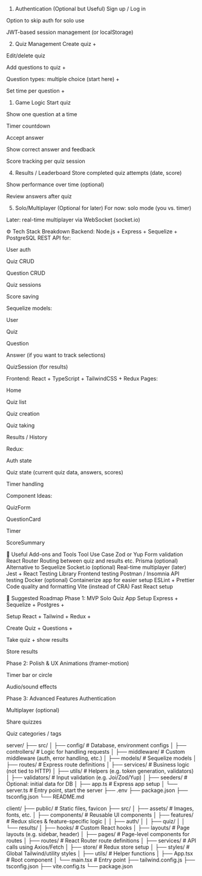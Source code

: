 1. Authentication (Optional but Useful)
Sign up / Log in

Option to skip auth for solo use

JWT-based session management (or localStorage)

2. Quiz Management
Create quiz +

Edit/delete quiz

Add questions to quiz +

Question types: multiple choice (start here) +

Set time per question +

1. Game Logic
Start quiz

Show one question at a time

Timer countdown

Accept answer

Show correct answer and feedback

Score tracking per quiz session

4. Results / Leaderboard
Store completed quiz attempts (date, score)

Show performance over time (optional)

Review answers after quiz

5. Solo/Multiplayer (Optional for later)
For now: solo mode (you vs. timer)

Later: real-time multiplayer via WebSocket (socket.io)

⚙️ Tech Stack Breakdown
Backend: Node.js + Express + Sequelize + PostgreSQL
REST API for:

User auth

Quiz CRUD

Question CRUD

Quiz sessions

Score saving

Sequelize models:

User

Quiz

Question

Answer (if you want to track selections)

QuizSession (for results)

Frontend: React + TypeScript + TailwindCSS + Redux
Pages:

Home

Quiz list

Quiz creation

Quiz taking

Results / History

Redux:

Auth state

Quiz state (current quiz data, answers, scores)

Timer handling

Component Ideas:

QuizForm

QuestionCard

Timer

ScoreSummary


🔌 Useful Add-ons and Tools
Tool	Use Case
Zod or Yup	Form validation
React Router	Routing between quiz and results etc.
Prisma (optional)	Alternative to Sequelize
Socket.io (optional)	Real-time multiplayer (later)
Jest + React Testing Library	Frontend testing
Postman / Insomnia	API testing
Docker (optional)	Containerize app for easier setup
ESLint + Prettier	Code quality and formatting
Vite (instead of CRA)	Fast React setup


📅 Suggested Roadmap
Phase 1: MVP Solo Quiz App
 Setup Express + Sequelize + Postgres +

 Setup React + Tailwind + Redux +

 Create Quiz + Questions +

 Take quiz + show results

 Store results

Phase 2: Polish & UX
 Animations (framer-motion)

 Timer bar or circle

 Audio/sound effects

Phase 3: Advanced Features
 Authentication

 Multiplayer (optional)

 Share quizzes

 Quiz categories / tags


server/
├── src/
│   ├── config/              # Database, environment configs
│   ├── controllers/         # Logic for handling requests
│   ├── middleware/          # Custom middleware (auth, error handling, etc.)
│   ├── models/              # Sequelize models
│   ├── routes/              # Express route definitions
│   ├── services/            # Business logic (not tied to HTTP)
│   ├── utils/               # Helpers (e.g. token generation, validators)
│   ├── validators/          # Input validation (e.g. Joi/Zod/Yup)
│   ├── seeders/             # Optional: initial data for DB
│   ├── app.ts               # Express app setup
│   └── server.ts            # Entry point, start the server
├── .env
├── package.json
├── tsconfig.json
└── README.md


client/
├── public/                  # Static files, favicon
├── src/
│   ├── assets/              # Images, fonts, etc.
│   ├── components/          # Reusable UI components
│   ├── features/            # Redux slices & feature-specific logic
│   │   ├── auth/
│   │   ├── quiz/
│   │   └── results/
│   ├── hooks/               # Custom React hooks
│   ├── layouts/             # Page layouts (e.g. sidebar, header)
│   ├── pages/               # Page-level components for routes
│   ├── routes/              # React Router route definitions
│   ├── services/            # API calls using Axios/Fetch
│   ├── store/               # Redux store setup
│   ├── styles/              # Global Tailwind/utility styles
│   ├── utils/               # Helper functions
│   ├── App.tsx              # Root component
│   └── main.tsx             # Entry point
├── tailwind.config.js
├── tsconfig.json
├── vite.config.ts
└── package.json